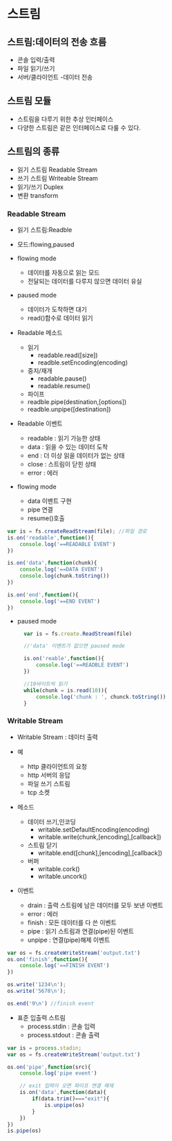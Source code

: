 
# 스트림

## 스트림:데이터의 전송 흐름

+ 콘솔 입력/출력
+ 파일 읽기/쓰기
+ 서버/클라이언트 -데이터 전송

## 스트림 모듈
+ 스트림을 다루기 위한 추상 인터페이스
+ 다양한 스트림은 같은 인터페이스로 다룰 수 있다.

## 스트림의 종류
+ 읽기 스트림 Readable Stream
+ 쓰기 스트림 Writeable Stream
+ 읽기/쓰기 Duplex
+ 변환 transform

### Readable Stream
+ 읽기 스트림:Readble
+ 모드:flowing,paused
+ flowing mode
  + 데이터를 자동으로 읽는 모드
  + 전달되는 데이터를 다루지 않으면 데이터 유실
+ paused mode
  + 데이터가 도착하면 대기
  + read()함수로 데이터 읽기
  
+ Readable 메소드
  + 읽기
    + readable.read([size])
    + readble.setEncoding(encoding)
  + 중지/재개
    + readable.pause()
    + readable.resume()
  + 파이프
  + readble.pipe(destination,[options])
  + readble.unpipe([destination])

+ Readable 이벤트
  + readable : 읽기 가능한 상태
  + data : 읽을 수 있는 데이터 도착
  + end : 더 이상 읽을 데이터가 없는 상태
  + close : 스트림이 닫힌 상태
  + error : 에러

+ flowing mode
  + data 이벤트 구현
  + pipe 연결
  + resume()호출

~~~javascript
var is = fs.createReadStream(file); //파일 경로
is.on('readable',function(){
    console.log('==READABLE EVENT')
})

is.on('data',function(chunk){
    console.log('==DATA EVENT')
    console.log(chunk.toString())
})

is.on('end',function(){
    console.log('==END EVENT')
})

~~~

+ paused mode
  ~~~javascript
    var is = fs.create.ReadStream(file)

    //'data' 이벤트가 없으면 paused mode

    is.on('reable',function(){
        console.log('==READBLE EVENT')
    })

    //10바이트씩 읽기
    while(chunk = is.read(10)){
        console.log('chunk : ', chunck.toString())
    }
  ~~~

### Writable Stream
+ Writable Stream : 데이터 출력
+ 예
  + http 클라이언트의 요청
  + http 서버의 응답
  + 파일 쓰기 스트림
  + tcp 소켓

+ 메소드
  + 데이터 쓰기,인코딩
    + writable.setDefaultEncoding(encoding)
    + writable.write(chunk,[encoding],[callback])
  + 스트림 닫기
    + writable.end([chunk],[encoding],[callback])
  + 버퍼
    + writable.cork()
    + writable.uncork()

+ 이벤트
  + drain : 출력 스트림에 남은 데이터를 모두 보낸 이벤트
  + error : 에러
  + finish : 모든 데이터를 다 쓴 이벤트
  + pipe : 읽기 스트림과 연결(pipe)된 이벤트
  + unpipe : 연결(pipe)해제 이벤트

~~~javascript
var os = fs.createWriteStream('output.txt')
os.on('finish',function(){
    console.log('==FINISH EVENT')
})

os.write('1234\n');
os.write('5678\n');

os.end('9\n') //finish event
~~~

 + 표준 입출력 스트림
   + process.stdin : 콘솔 입력
   + process.stdout : 콘솔 출력
  

~~~javascript
var is = process.stadin;
var os = fs.createWriteStream('output.txt')

os.on('pipe',function(src){
    console.log('pipe event')

    // exit 입력이 오면 파이프 연결 해제
    is.on('data',function(data){
        if(data.trim()==="exit"){
            is.unpipe(os)
        }
    })
})
is.pipe(os)
~~~